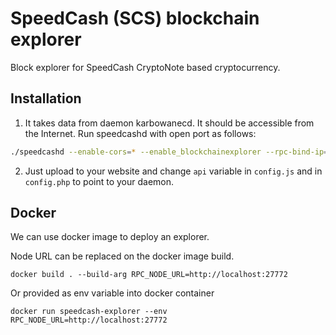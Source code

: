 # SpeedCash (SCS) blockchain explorer
Block explorer for SpeedCash CryptoNote based cryptocurrency.

## Installation

1) It takes data from daemon karbowanecd. It should be accessible from the Internet. Run speedcashd with open port as follows:
```bash
./speedcashd --enable-cors=* --enable_blockchainexplorer --rpc-bind-ip=0.0.0.0 --rpc-bind-port=27772
```

2) Just upload to your website and change `api` variable in `config.js` and in `config.php` to point to your daemon.

## Docker
We can use docker image to deploy an explorer.

Node URL can be replaced on the docker image build.
```shell
docker build . --build-arg RPC_NODE_URL=http://localhost:27772
```

Or provided as env variable into docker container

```shell
docker run speedcash-explorer --env RPC_NODE_URL=http://localhost:27772
```
